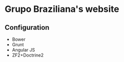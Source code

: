 # Grupo Braziliana's website
  
## Configuration
  - Bower
  - Grunt
  - Angular JS
  - ZF2+Doctrine2
